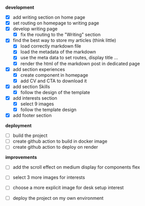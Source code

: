 **development**


- [x] add writing section on home page
- [x] set routing on homepage to writing page
- [x] develop writing page
    - [x] fix the routing to the "Writing" section 

- [x] find the best way to store my articles (think little)
    - [x] load correctly markdown file 
    - [x] load the metadata of the markdown
    - [x] use the meta data to set routes, display title ...
    - [x] render the html of the markdown post in dedicated page

- [x] add section experiences
    - [x] create component in homepage
    - [x] add CV and CTA to download it 

- [x] add section Skills
    - [x] follow the design of the template

- [x] add interests section
    - [x] select 9 images 
    - [x] follow the template design

- [x] add footer section

**deployment**

- [ ] build the project
- [ ] create github action to build in docker image
- [ ] create github action to deploy on render

**improvements**

- [ ] add the scroll effect on medium display for components flex
- [ ] select 3 more images for interests 
- [ ] choose a more explicit image for desk setup interest
- [ ] deploy the project on my own environment

